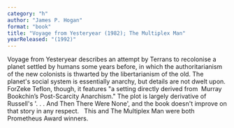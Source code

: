 ```yaml
---
category: "h"
author: "James P. Hogan"
format: "book"
title: "Voyage from Yesteryear (1982); The Multiplex Man"
yearReleased: "(1992)"
---
```

Voyage from Yesteryear describes an attempt by Terrans to recolonise a planet settled by humans some years before, in which the authoritarianism of the new colonists is thwarted by the libertarianism of the old. The planet's social system is essentially anarchy, but details are not dwelt upon. ForZeke Teflon, though, it features "a setting directly derived from  Murray Bookchin’s Post-Scarcity Anarchism." The plot is largely derivative of Russell's '. . . And Then There Were None', and the book doesn't improve on that story in any respect. 
 
This and The Multiplex Man were both Prometheus Award winners.